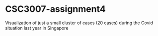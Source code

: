 # CSC3007-assignment4
Visualization of just a small cluster of cases (20 cases) during the Covid situation last year in Singapore
